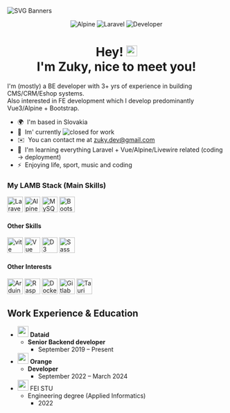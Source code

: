 ![SVG Banners](https://svg-banners.vercel.app/api?type=typeWriter&text1=🤘%20zuky.dev%20🤘&width=800&height=200)
<p align="center">
<img src="https://img.shields.io/badge/-Alpine-2e3440?style=for-the-badge&logo=alpine.js&logoColor=white" alt="Alpine" />
<img src="https://img.shields.io/badge/-Laravel-fb503b?style=for-the-badge&logo=laravel&logoColor=white" alt="Laravel" />
<img src="https://img.shields.io/badge/-Developer-161616?style=for-the-badge" alt="Developer" />
</p>

<h1 align="center"> Hey! <img src="https://raw.githubusercontent.com/Tarikul-Islam-Anik/Animated-Fluent-Emojis/master/Emojis/Hand%20gestures/Sign%20of%20the%20Horns.png" alt="Sign of the Horns" width="25" height="25" /><br>I'm Zuky, nice to meet you!</h1>

I'm (mostly) a BE developer with 3+ yrs of experience in building CMS/CRM/Eshop systems.<br>
Also interested in FE development which I develop predominantly Vue3/Alpine + Bootstrap.


* 🌍  I'm based in Slovakia
* 🏢  Im' currently <img src="https://img.shields.io/badge/-closed-critical?style=flat-square" alt="closed" /> for work
* ✉️  You can contact me at [zuky.dev@gmail.com](mailto:zuky.dev@gmail.com)
* 🧠  I'm learning everything Laravel + Vue/Alpine/Livewire related (coding -> deployment)
* ⚡  Enjoying life, sport, music and coding

### My LAMB Stack (Main Skills)

<p align="left">
<a href="https://laravel.com/" target="_blank" rel="noreferrer"><img src="https://skillicons.dev/icons?i=laravel" width="36" height="36" alt="Laravel" /></a>
<a href="https://alpinejs.dev/" target="_blank" rel="noreferrer"><img src="https://skillicons.dev/icons?i=alpinejs" width="36" height="36" alt="AlpineJS" /></a>
  <a href="https://www.mysql.com/" target="_blank" rel="noreferrer"><img src="https://skillicons.dev/icons?i=mysql" width="36" height="36" alt="MySQL" /></a>
<a href="https://getbootstrap.com/" target="_blank" rel="noreferrer"><img src="https://skillicons.dev/icons?i=bootstrap" width="36" height="36" alt="Bootstrap" /></a>
</p>

#### Other Skills

<p align="left">
<a href="https://vitejs.dev/" target="_blank" rel="noreferrer"><img src="https://skillicons.dev/icons?i=vite" width="36" height="36" alt="vite" /></a>
<a href="https://vuejs.org/" target="_blank" rel="noreferrer"><img src="https://skillicons.dev/icons?i=vue" width="36" height="36" alt="Vue" /></a>
<a href="https://d3js.org/" target="_blank" rel="noreferrer"><img src="https://skillicons.dev/icons?i=d3" width="36" height="36" alt="D3" /></a>
<a href="https://sass-lang.com/" target="_blank" rel="noreferrer"><img src="https://skillicons.dev/icons?i=sass" width="36" height="36" alt="Sass" /></a>
</p>

#### Other Interests

<p align="left">
<a href="https://www.arduino.cc/" target="_blank" rel="noreferrer"><img src="https://skillicons.dev/icons?i=arduino" width="36" height="36" alt="Arduino" /></a>
<a href="https://www.raspberrypi.org/" target="_blank" rel="noreferrer"><img src="https://skillicons.dev/icons?i=raspberrypi" width="36" height="36" alt="Raspberry Pi" /></a>
<a href="https://www.docker.com/" target="_blank" rel="noreferrer"><img src="https://skillicons.dev/icons?i=docker" width="36" height="36" alt="Docker" /></a>
<a href="https://about.gitlab.com/" target="_blank" rel="noreferrer"><img src="https://skillicons.dev/icons?i=gitlab" width="36" height="36" alt="Gitlab CI/CD" /></a>
<a href="https://tauri.app/" target="_blank" rel="noreferrer"><img src="https://skillicons.dev/icons?i=tauri" width="36" height="36" alt="Tauri" /></a>
</p>

<!-- ### Other forms  of contact

<p align="left"> <a href="https://www.github.com/zuky-dev" target="_blank" rel="noreferrer"><img src="https://skillicons.dev/icons?i=github" width="32" height="32" /></a> <a href="https://www.linkedin.com/in/lukáš-odler" target="_blank" rel="noreferrer"><img src="https://skillicons.dev/icons?i=linkedin" width="32" height="32" /></a></p> -->

## Work Experience & Education

- <img src="https://www.dataid.sk/frontend/img/dataid-logo.svg" width="25"> **Dataid**
  - **Senior Backend developer**
    - September 2019 – Present
- <img src="https://www.orange.com/themes/theme_boosted/Master_Logo_RGB.png" width="25"> **Orange**
  - **Developer**
    - September 2022 – March 2024
- <img src="https://www.fei.stuba.sk/buxus/assets/images/logo_fei.svg" width="25"> FEI STU
  - Engineering degree (Applied Informatics)
    - 2022

